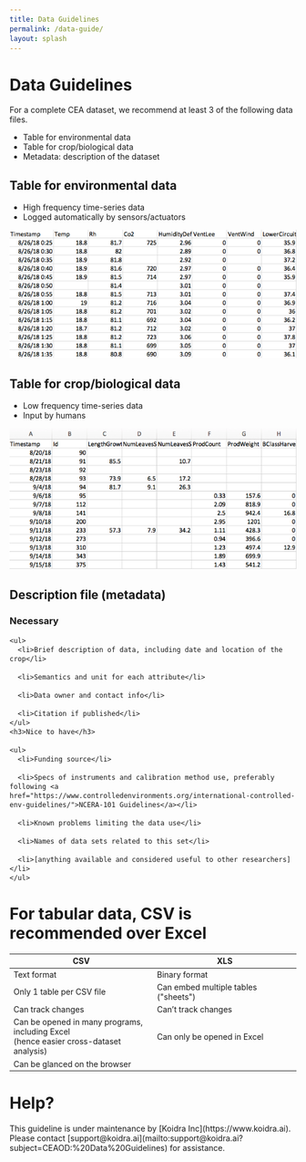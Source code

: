```yaml
---
title: Data Guidelines
permalink: /data-guide/
layout: splash
---
```

<h1>Data Guidelines</h1>
<p>
For a complete CEA dataset, we recommend at least 3 of the following data files.
    <ul>
      <li>Table for environmental data</li>
      <li>Table for crop/biological data</li>
      <li>Metadata: description of the dataset</li>
    </ul>
</p>

<div id="data-recommendation">
  <p>
    <h2>Table for environmental data</h2>
    <ul>
      <li>High frequency time-series data</li>
      <li>Logged automatically by sensors/actuators</li>
    </ul>
    <img src="/assets/images/env.png" alt="enviroment data" />
  </p>

  <p>
    <h2>Table for crop/biological data</h2>
    <ul>
      <li>Low frequency time-series data</li>
      <li>Input by humans</li>
    </ul>
    <img src="/assets/images/crop.png" alt="crop data" />
  </p>

  <p>
    <h2>Description file (metadata)</h2>
    <h3>Necessary</h3>

    <ul>
      <li>Brief description of data, including date and location of the crop</li>

      <li>Semantics and unit for each attribute</li>

      <li>Data owner and contact info</li>

      <li>Citation if published</li>
    </ul>
    <h3>Nice to have</h3>

    <ul>
      <li>Funding source</li>

      <li>Specs of instruments and calibration method use, preferably following <a href="https://www.controlledenvironments.org/international-controlled-env-guidelines/">NCERA-101 Guidelines</a></li>

      <li>Known problems limiting the data use</li>

      <li>Names of data sets related to this set</li>

      <li>[anything available and considered useful to other researchers]</li>
    </ul>
  </p>

</div>

<div class="notice--primary">
  <h1>For tabular data, CSV is recommended over Excel</h1>
  <table>
    <thead>
      <tr>
        <th width="50%">CSV</th>
        <th width="50%">XLS</th>
      </tr>
    </thead>
    <tbody>
      <tr>
        <td>Text format</td>
        <td>Binary format</td>
      </tr>
      <tr>
        <td>Only 1 table per CSV file</td>
        <td>Can embed multiple tables ("sheets")</td>
      </tr>
      <tr>
        <td>Can track changes</td>
        <td>Can’t track changes</td>
      </tr>
      <tr>
        <td>Can be opened in many programs, including Excel <br /> (hence easier cross-dataset analysis)</td>
        <td>Can only be opened in Excel</td>
      </tr>
      <tr>
        <td>Can be glanced on the browser</td>
        <td></td>
      </tr>
    </tbody>
  </table>
</div>


<h1>Help?</h1>
This guideline is under maintenance by [Koidra Inc](https://www.koidra.ai). Please contact [support@koidra.ai](mailto:support@koidra.ai?subject=CEAOD:%20Data%20Guidelines) for assistance.
